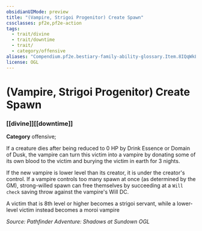 ```yaml
---
obsidianUIMode: preview
title: "(Vampire, Strigoi Progenitor) Create Spawn"
cssclasses: pf2e,pf2e-action
tags:
  - trait/divine
  - trait/downtime
  - trait/
  - category/offensive
aliases: "Compendium.pf2e.bestiary-family-ability-glossary.Item.8IQqWkLqzvWA1JRJ"
license: OGL
---
```

# (Vampire, Strigoi Progenitor) Create Spawn

### [[divine]][[downtime]]

**Category** offensive; 




If a creature dies after being reduced to 0 HP by Drink Essence or Domain of Dusk, the vampire can turn this victim into a vampire by donating some of its own blood to the victim and burying the victim in earth for 3 nights.

If the new vampire is lower level than its creator, it is under the creator's control. If a vampire controls too many spawn at once (as determined by the GM), strong-willed spawn can free themselves by succeeding at a `Will check` saving throw against the vampire's Will DC.

A victim that is 8th level or higher becomes a strigoi servant, while a lower-level victim instead becomes a moroi vampire

*Source: Pathfinder Adventure: Shadows at Sundown*
*OGL*